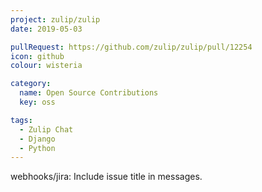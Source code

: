```yaml
---
project: zulip/zulip
date: 2019-05-03

pullRequest: https://github.com/zulip/zulip/pull/12254
icon: github
colour: wisteria

category:
  name: Open Source Contributions
  key: oss

tags:
  - Zulip Chat
  - Django
  - Python
---
```

webhooks/jira: Include issue title in messages.
